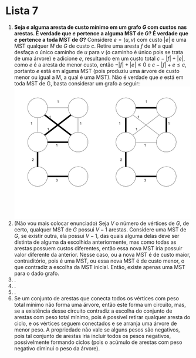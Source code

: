 # Lista 7

1. **Seja $e$ alguma aresta de custo mínimo em um grafo $G$ com custos nas arestas. É verdade que $e$ pertence a alguma MST de $G$? É verdade que $e$ pertence a toda MST de $G$?**
   Considere $e = (u,v)$ com custo $|e|$ e uma MST qualquer $M$ de $G$ de custo $c$. Retire uma aresta $f$ de $M$ a qual desfaça o único caminho de $u$ para $v$ (o caminho é único pois se trata de uma árvore) e adicione $e$, resultando em um custo total $c - |f| + |e|$, como $e$ é a aresta de menor custo, então $- |f| + |e| \leq 0$ e $c - |f| + e \leq c$, portanto $e$ está em alguma MST (pois produziu uma árvore de custo menor ou igual a M, a qual é uma MST).
   Não é verdade que $e$ está em toda MST de G, basta considerar um grafo a seguir:
   ![](media/EicNV.png)
2. (Não vou mais colocar enunciado)
   Seja $V$ o número de vértices de $G$, de certo, qualquer MST de $G$ possui $V-1$ arestas. Considere uma MST de $G$, se existir outra, ela possui $V-1$, das quais alguma delas deve ser distinta de alguma da escolhida anteriormente, mas como todas as arestas possuem custos diferentes, então essa nova MST iria possuir valor diferente da anterior. Nesse caso, ou a nova MST é de custo maior, contraditório, pois é uma MST, ou essa nova MST é de custo menor, o que contradiz a escolha da MST inicial. Então, existe apenas uma MST para o dado grafo.
3. .
4. .
5. .
6. Se um conjunto de arestas que conecta todos os vértices com peso total mínimo não forma uma árvore, então este forma um circuito, mas, se a existência desse circuito contradiz a escolha do conjunto de arestas com peso total mínimo, pois é possível retirar qualquer aresta do ciclo, e os vértices seguem conectados e se arranja uma árvore de menor peso.
   A propriedade não vale se alguns pesos são negativos, pois tal conjunto de arestas iria incluir todos os pesos negativos, possivelmente formando ciclos (pois o acúmulo de arestas com peso negativo diminui o peso da árvore).

